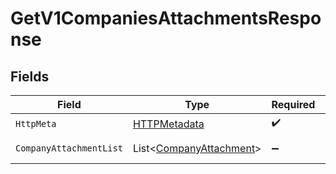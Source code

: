 # GetV1CompaniesAttachmentsResponse


## Fields

| Field                                                                   | Type                                                                    | Required                                                                | Description                                                             |
| ----------------------------------------------------------------------- | ----------------------------------------------------------------------- | ----------------------------------------------------------------------- | ----------------------------------------------------------------------- |
| `HttpMeta`                                                              | [HTTPMetadata](../../Models/Components/HTTPMetadata.md)                 | :heavy_check_mark:                                                      | N/A                                                                     |
| `CompanyAttachmentList`                                                 | List<[CompanyAttachment](../../Models/Components/CompanyAttachment.md)> | :heavy_minus_sign:                                                      | Example response                                                        |